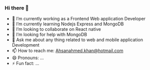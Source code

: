 ### Hi there 👋

<!--
**ahsanahmedkhan/ahsanahmedkhan** is a ✨ _special_ ✨ repository because its `README.md` (this file) appears on your GitHub profile.

Here are some ideas to get you started:
-->
- 🔭 I’m currently working as a Frontend Web application Developer
- 🌱 I’m currently learning Nodejs Express and MongoDB
- 👯 I’m looking to collaborate on React native
- 🤔 I’m looking for help with MongoDB  
- 💬 Ask me about any thing related to web and mobile application Development
- 📫 How to reach me: Ahsanahmed.khan@hotmail.com
- 😄 Pronouns: ...
- ⚡ Fun fact: ...

